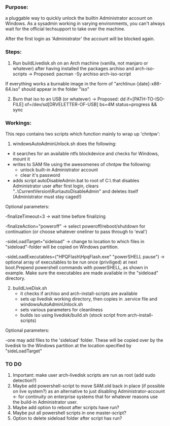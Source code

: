 ### Purpose: 
a pluggable way to quickly unlock the builtin Administrator account on Windows. As a sysadmin working in varying environments, you can't always wait for the official techsupport to take over the machine. 

After the first login as 'Administrator' the account will be blocked again.

### Steps:
1. Run buildLivedisk.sh on an Arch machine (vanilla, not manjaro or whatever) after having installed the packages archiso and arch-iso-scripts
-> Proposed: pacman -Sy archiso arch-iso-script

If everything works a burnable image in the form of "archlinux-[date]-x86-64.iso" should appear in the folder "iso"

2. Burn that iso to an USB (or whatever)
-> Proposed: dd if=[PATH-TO-ISO-FILE] of=/dev/sd[DRVELETTER-OF-USB] bs=4M status=progress && sync

### Workings:
This repo contains two scripts which function mainly to wrap up 'chntpw':

1. windowsAutoAdminUnlock.sh does the following: 
- it searches for an available ntfs blockdevice and checks for Windows, mount it
- writes to SAM file using the awesomenes of chntpw the following:
	- unlock built-in Administrator account
	- clear it's password
- adds script autoDisableAdmin.bat to root of C:\ that disables Administrator user after first login, clears "..\CurrentVersion\Run\autoDisableAdmin" and deletes itself (Administrator must stay caged!)

Optional parameters:

   -finalizeTimeout=3 -> wait time before finalizing

   -finalizeAction="poweroff" -> select poweroff/reboot/shutdown for continuation (or choose whatever oneliner to pass through to 'eval')

   -sideLoadTarget="sideload" -> change to location to which files in "sideload"-folder will be copied on Windows partition.

   -sideLoadExecutables=("HPQFlash\HpqFlash.exe" "powerSHELL pause") -> optional array of executables to be run once (priviliged) at next boot.Prepend powershell commands with powerSHELL, as shown in example. Make sure the executables are made available in the "sideload" directory.

2. buildLiveDisk.sh
	- it checks if archiso and arch-install-scripts are available
	- sets up livedisk working directory, then copies in .service file and windowsAutoAdminUnlock.sh
	- sets various parameters for cleanliness
	- builds iso using livedisk/build.sh (stock script from arch-install-scripts)

Optional parameters:

   -one may add files to the 'sideload' folder. These will be copied over by the livedisk to the Windows partition at the location specified by "sideLoadTarget"

### TO DO
1. Important: make user arch-livedisk scripts are run as root (add sudo detection?) 
2. Maybe add powershell-script to move SAM.old back in place (if possible on live system?) as an alternative to just disabling Administrator-account <- for continuity on enterprise systems that for whatever reasons use the build-in Administrator user.
3. Maybe add option to reboot after scripts have run? 
4. Maybe put all powershell scripts in one master-script?
5. Option to delete sideload folder after script has run?

